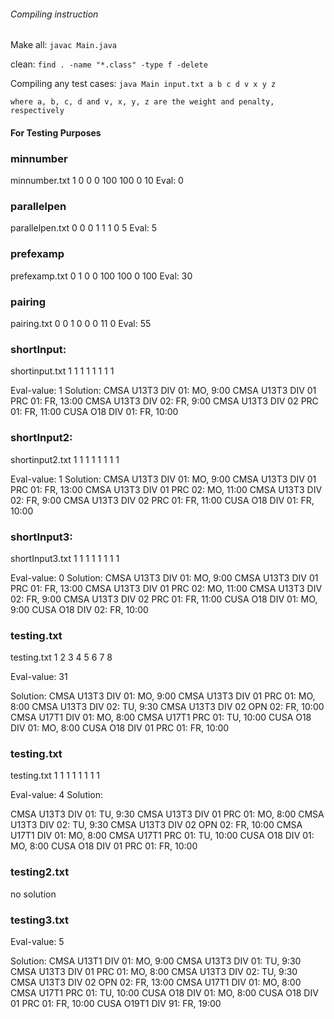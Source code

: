 
###### Compiling instruction
Make all:
    `javac Main.java`

clean:
    `find . -name "*.class" -type f -delete`    

Compiling any test cases:
    `java Main input.txt a b c d v x y z` 

    where a, b, c, d and v, x, y, z are the weight and penalty, respectively


#### For Testing Purposes

### minnumber
minnumber.txt 1 0 0 0 100 100 0 10
Eval: 0

### parallelpen
parallelpen.txt 0 0 0 1 1 1 0 5
Eval: 5

### prefexamp
prefexamp.txt 0 1 0 0 100 100 0 100
Eval: 30

### pairing 
pairing.txt 0 0 1 0 0 0 11 0
Eval: 55

### shortInput:
shortinput.txt 1 1 1 1 1 1 1 1

Eval-value: 1
Solution:
CMSA U13T3 DIV 01: MO, 9:00
CMSA U13T3 DIV 01 PRC 01: FR, 13:00
CMSA U13T3 DIV 02: FR, 9:00
CMSA U13T3 DIV 02 PRC 01: FR, 11:00
CUSA O18 DIV 01: FR, 10:00

### shortInput2:
shortinput2.txt 1 1 1 1 1 1 1 1

Eval-value: 1
Solution:
CMSA U13T3 DIV 01: MO, 9:00
CMSA U13T3 DIV 01 PRC 01: FR, 13:00
CMSA U13T3 DIV 01 PRC 02: MO, 11:00
CMSA U13T3 DIV 02: FR, 9:00
CMSA U13T3 DIV 02 PRC 01: FR, 11:00
CUSA O18 DIV 01: FR, 10:00

### shortInput3:
shortInput3.txt 1 1 1 1 1 1 1 1

Eval-value: 0
Solution:
CMSA U13T3 DIV 01: MO, 9:00
CMSA U13T3 DIV 01 PRC 01: FR, 13:00
CMSA U13T3 DIV 01 PRC 02: MO, 11:00
CMSA U13T3 DIV 02: FR, 9:00
CMSA U13T3 DIV 02 PRC 01: FR, 11:00
CUSA O18 DIV 01: MO, 9:00
CUSA O18 DIV 02: FR, 10:00


### testing.txt
testing.txt 1 2 3 4 5 6 7 8

Eval-value: 31

Solution:
CMSA U13T3 DIV 01: MO, 9:00
CMSA U13T3 DIV 01 PRC 01: MO, 8:00
CMSA U13T3 DIV 02: TU, 9:30
CMSA U13T3 DIV 02 OPN 02: FR, 10:00
CMSA U17T1 DIV 01: MO, 8:00
CMSA U17T1 PRC 01: TU, 10:00
CUSA O18 DIV 01: MO, 8:00
CUSA O18 DIV 01 PRC 01: FR, 10:00

### testing.txt

testing.txt 1 1 1 1 1 1 1 1

Eval-value: 4
Solution:

CMSA U13T3 DIV 01: TU, 9:30
CMSA U13T3 DIV 01 PRC 01: MO, 8:00
CMSA U13T3 DIV 02: TU, 9:30
CMSA U13T3 DIV 02 OPN 02: FR, 10:00
CMSA U17T1 DIV 01: MO, 8:00
CMSA U17T1 PRC 01: TU, 10:00
CUSA O18 DIV 01: MO, 8:00
CUSA O18 DIV 01 PRC 01: FR, 10:00

### testing2.txt
no solution

### testing3.txt
Eval-value: 5

Solution:
CMSA U13T1 DIV 01: MO, 9:00
CMSA U13T3 DIV 01: TU, 9:30
CMSA U13T3 DIV 01 PRC 01: MO, 8:00
CMSA U13T3 DIV 02: TU, 9:30
CMSA U13T3 DIV 02 OPN 02: FR, 13:00
CMSA U17T1 DIV 01: MO, 8:00
CMSA U17T1 PRC 01: TU, 10:00
CUSA O18 DIV 01: MO, 8:00
CUSA O18 DIV 01 PRC 01: FR, 10:00
CUSA O19T1 DIV 91: FR, 19:00

